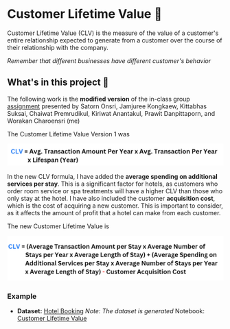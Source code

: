 # Customer Lifetime Value 🔎
Customer Lifetime Value (CLV) is the measure of the value of a customer's entire relationship expected to generate from a customer over the course of their relationship with the company. 

*Remember that different businesses have different customer's behavior*

## What's in this project 💼
The following work is the **modified version** of the in-class group [assignment](https://github.com/Wkan19/MADT8101-Customer-Analytics/blob/main/Customer%20Lifetime%20Value/Dusit%20Thani%20Customer%20Loyalty%20Program.pdf) presented by Satorn Onsri, Jamjuree Kongkaew, Kittabhas Suksai, Chaiwat Premrudikul, Kiriwat Anantakul, Prawit Danpittaporn, and Worakan Charoensri (me)

The Customer Lifetime Value Version 1 was 

 ![clv-v1](./clv-v1.png)
 

In the new CLV formula, I have added the **average spending on additional services per stay**. This is a significant factor for hotels, as customers who order room service or spa treatments will have a higher CLV than those who only stay at the hotel. I have also included the customer **acquisition cost**, which is the cost of acquiring a new customer. This is important to consider, as it affects the amount of profit that a hotel can make from each customer.

The new Customer Lifetime Value is

![clv-v2](./clv-v2.png)


### Example 
* **Dataset:** [Hotel Booking](https://github.com/Wkan19/MADT8101-Customer-Analytics/blob/main/Customer%20Lifetime%20Value/GitHub%20Generate%20Hotel%20Booking.csv)
*Note: The dataset is generated*
Notebook: [Customer Lifetime Value]()
